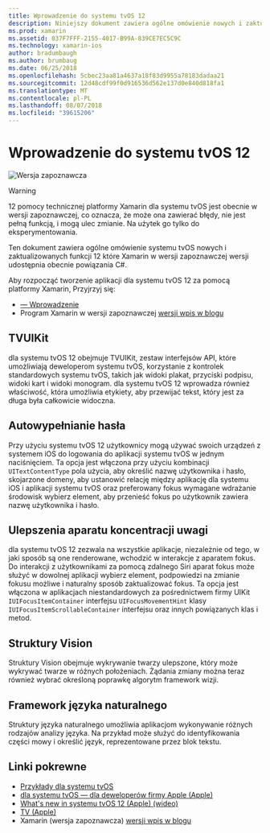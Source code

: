 ```yaml
---
title: Wprowadzenie do systemu tvOS 12
description: Niniejszy dokument zawiera ogólne omówienie nowych i zaktualizowanych funkcji systemu tvOS 12, dla której platformy Xamarin w wersji zapoznawczej udostępnia obecnie powiązania C#.
ms.prod: xamarin
ms.assetid: 037F7FFF-2155-4017-B99A-839CE7EC5C9C
ms.technology: xamarin-ios
author: bradumbaugh
ms.author: brumbaug
ms.date: 06/25/2018
ms.openlocfilehash: 5cbec23aa81a4637a18f83d9955a78183dadaa21
ms.sourcegitcommit: 12d48cdf99f0d916536d562e137d0e840d818fa1
ms.translationtype: MT
ms.contentlocale: pl-PL
ms.lasthandoff: 08/07/2018
ms.locfileid: "39615206"
---
```

# <a name="introduction-to-tvos-12"></a>Wprowadzenie do systemu tvOS 12

![Wersja zapoznawcza](~/media/shared/preview.png)

> [!WARNING]
> 12 pomocy technicznej platformy Xamarin dla systemu tvOS jest obecnie w wersji zapoznawczej, co oznacza, że może ona zawierać błędy, nie jest pełną funkcją, i mogą ulec zmianie. Na użytek go tylko do eksperymentowania.

Ten dokument zawiera ogólne omówienie systemu tvOS nowych i zaktualizowanych funkcji 12 które Xamarin w wersji zapoznawczej wersji udostępnia obecnie powiązania C#.

Aby rozpocząć tworzenie aplikacji dla systemu tvOS 12 za pomocą platformy Xamarin, Przyjrzyj się:

- [— Wprowadzenie](~/ios/platform/introduction-to-ios12/get-started.md)
- Program Xamarin w wersji zapoznawczej [wersji wpis w blogu](https://releases.xamarin.com/preview-release-xcode-10-beta-5/)

## <a name="tvuikit"></a>TVUIKit

dla systemu tvOS 12 obejmuje TVUIKit, zestaw interfejsów API, które umożliwiają deweloperom systemu tvOS, korzystanie z kontrolek standardowych systemu tvOS, takich jak widoki plakat, przyciski podpisu, widoki kart i widoki monogram. dla systemu tvOS 12 wprowadza również właściwość, która umożliwia etykiety, aby przewijać tekst, który jest za długa była całkowicie widoczna.

## <a name="password-autofill"></a>Autowypełnianie hasła

Przy użyciu systemu tvOS 12 użytkownicy mogą używać swoich urządzeń z systemem iOS do logowania do aplikacji systemu tvOS w jednym naciśnięciem. Ta opcja jest włączona przy użyciu kombinacji `UITextContentType` pola użycia, aby określić nazwę użytkownika i hasło, skojarzone domeny, aby ustanowić relację między aplikację dla systemu iOS i aplikacji systemu tvOS oraz preferowany fokus wymagane wdrażanie środowisk wybierz element, aby przenieść fokus po użytkownik zawiera nazwę użytkownika i hasło.

## <a name="focus-engine-enhancements"></a>Ulepszenia aparatu koncentracji uwagi

dla systemu tvOS 12 zezwala na wszystkie aplikacje, niezależnie od tego, w jaki sposób są one renderowane, wchodzić w interakcje z aparatem fokus. Do interakcji z użytkownikami za pomocą zdalnego Siri aparat fokus może służyć w dowolnej aplikacji wybierz element, podpowiedzi na zmianie fokusu możliwe i naturalny sposób zaktualizować fokus. Ta opcja jest włączona w aplikacjach niestandardowych za pośrednictwem firmy UIKit `IUIFocusItemContainer` interfejsu `UIFocusMovementHint` klasy `IUIFocusItemScrollableContainer` interfejsu oraz innych powiązanych klas i metod.

## <a name="vision-framework"></a>Struktury Vision

Struktury Vision obejmuje wykrywanie twarzy ulepszone, który może wykrywać twarze w różnych położeniach. Żądania zmiany można teraz również wybrać określoną poprawkę algorytm framework wizji.

## <a name="natural-language-framework"></a>Framework języka naturalnego

Struktury języka naturalnego umożliwia aplikacjom wykonywanie różnych rodzajów analizy języka. Na przykład może służyć do identyfikowania części mowy i określić język, reprezentowane przez blok tekstu.

## <a name="related-links"></a>Linki pokrewne

- [Przykłady dla systemu tvOS](https://developer.xamarin.com/samples/tvos/all/)
- [dla systemu tvOS — dla deweloperów firmy Apple (Apple)](https://developer.apple.com/tvos/)
- [What's new in systemu tvOS 12 (Apple) (wideo)](https://developer.apple.com/videos/play/wwdc2018/208/)
- [TV (Apple)](https://www.apple.com/tv/)
- Xamarin (wersja zapoznawcza) [wersji wpis w blogu](https://releases.xamarin.com/preview-release-xcode-10-beta-5/)
